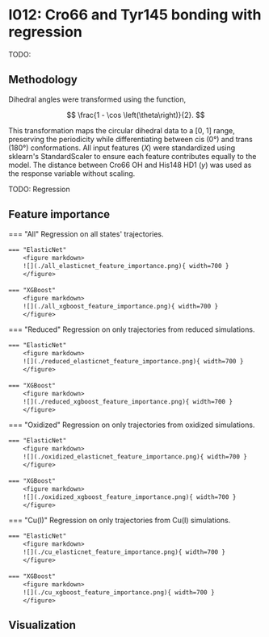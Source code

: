 # I012: Cro66 and Tyr145 bonding with regression

TODO:

## Methodology

Dihedral angles were transformed using the function,

$$
\frac{1 - \cos \left(\theta\right)}{2}.
$$

This transformation maps the circular  dihedral data to a [0, 1] range, preserving the periodicity while differentiating between cis (0°) and trans (180°) conformations.
All input features ($X$) were standardized using sklearn's StandardScaler to ensure each feature contributes equally to the model.
The distance between Cro66 OH and His148 HD1 ($y$) was used as the response variable without scaling.

TODO: Regression

## Feature importance

=== "All"
    Regression on all states' trajectories.

    === "ElasticNet"
        <figure markdown>
        ![](./all_elasticnet_feature_importance.png){ width=700 }
        </figure>

    === "XGBoost"
        <figure markdown>
        ![](./all_xgboost_feature_importance.png){ width=700 }
        </figure>

=== "Reduced"
    Regression on only trajectories from reduced simulations.

    === "ElasticNet"
        <figure markdown>
        ![](./reduced_elasticnet_feature_importance.png){ width=700 }
        </figure>

    === "XGBoost"
        <figure markdown>
        ![](./reduced_xgboost_feature_importance.png){ width=700 }
        </figure>

=== "Oxidized"
    Regression on only trajectories from oxidized simulations.

    === "ElasticNet"
        <figure markdown>
        ![](./oxidized_elasticnet_feature_importance.png){ width=700 }
        </figure>

    === "XGBoost"
        <figure markdown>
        ![](./oxidized_xgboost_feature_importance.png){ width=700 }
        </figure>

=== "Cu(I)"
    Regression on only trajectories from Cu(I) simulations.

    === "ElasticNet"
        <figure markdown>
        ![](./cu_elasticnet_feature_importance.png){ width=700 }
        </figure>

    === "XGBoost"
        <figure markdown>
        ![](./cu_xgboost_feature_importance.png){ width=700 }
        </figure>

## Visualization

<div id="reduced-view" class="mol-container"></div>
<script>
document.addEventListener('DOMContentLoaded', (event) => {
    const viewer = molstar.Viewer.create('reduced-view', {
        layoutIsExpanded: false,
        layoutShowControls: false,
        layoutShowRemoteState: false,
        layoutShowSequence: true,
        layoutShowLog: false,
        layoutShowLeftPanel: false,
        viewportShowExpand: true,
        viewportShowSelectionMode: true,
        viewportShowAnimation: false,
        pdbProvider: 'rcsb',
    }).then(viewer => {
        // viewer.loadStructureFromUrl("/analysis/005-rogfp-glh-md/data/traj/frame_106403.pdb", "pdb");
        viewer.loadSnapshotFromUrl("/misc/002-molstar-states/reduced-example.molj", "molj");
    });
});
</script>

